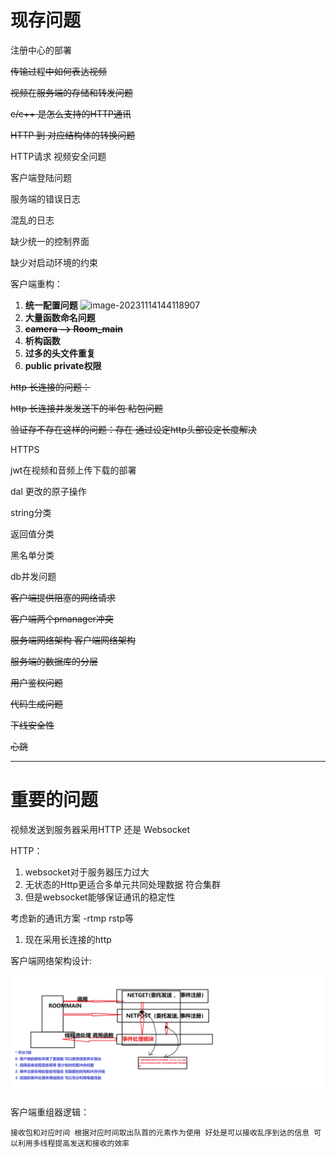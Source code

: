 # 现存问题

注册中心的部署

~~传输过程中如何表达视频~~

~~视频在服务端的存储和转发问题~~

~~c/c++ 是怎么支持的HTTP通讯~~

~~HTTP 到 对应结构体的转换问题~~

HTTP请求 视频安全问题

客户端登陆问题

服务端的错误日志

混乱的日志

缺少统一的控制界面

缺少对启动环境的约束

客户端重构：

1. **统一配置问题**
   ![image-20231114144118907](https://gitee.com/TTaket/typora-image/raw/master/image-20231114144118907.png)
2. **大量函数命名问题**
3. ~~**camera —> Room_main**~~
4. **析构函数**
5. **过多的头文件重复**
6. **public private权限**

~~http 长连接的问题：~~

~~http 长连接并发发送下的半包 粘包问题~~

 ~~验证存不存在这样的问题：存在 通过设定http头部设定长度解决~~

HTTPS

jwt在视频和音频上传下载的部署

dal 更改的原子操作

string分类

返回值分类

黑名单分类

db并发问题

~~客户端提供阻塞的网络请求~~

~~客户端两个pmanager冲突~~

~~服务端网络架构 客户端网络架构~~

~~服务端的数据库的分层~~

~~用户鉴权问题~~

~~代码生成问题~~

~~下线安全性~~

~~心跳~~

---

# 重要的问题

视频发送到服务器采用HTTP 还是 Websocket

HTTP：

1. websocket对于服务器压力过大
2. 无状态的Http更适合多单元共同处理数据 符合集群
3. 但是websocket能够保证通讯的稳定性

考虑新的通讯方案 -rtmp rstp等

1. 现在采用长连接的http

客户端网络架构设计:

![服务端网络架构](../png/NET.png)

客户端重组器逻辑：

    接收包和对应时间 根据对应时间取出队首的元素作为使用 好处是可以接收乱序到达的信息 可以利用多线程提高发送和接收的效率
